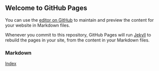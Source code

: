 ## Welcome to GitHub Pages

You can use the [editor on GitHub](https://github.com/JessalynWang/cse15l-lab-reports/edit/main/README.md) to maintain and preview the content for your website in Markdown files.

Whenever you commit to this repository, GitHub Pages will run [Jekyll](https://jekyllrb.com/) to rebuild the pages in your site, from the content in your Markdown files.

### Markdown

[Index](/index.md)
